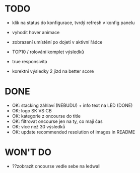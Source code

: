 # TODO

- klik na status do konfigurace, tvrdý refresh v konfig panelu
- vyhodit hover animace
- zobrazení umístění po dojetí v aktivní řádce
- TOP10 / rolování komplet výsledků
- true responsivita

- korektní výsledky 2 jízd na better score

# DONE

- OK: stacking záhlaví (NEBUDU) + info text na LED (DONE)
- OK: logo SK VS CB
- OK: kategorie z oncourse do title
- OK: filtrovat oncourse jen na ty, co mají čas
- OK: více než 30 výsledků
- OK: update recommended resolution of images in README

# WON'T DO

- ??zobrazit oncourse vedle sebe na ledwall
